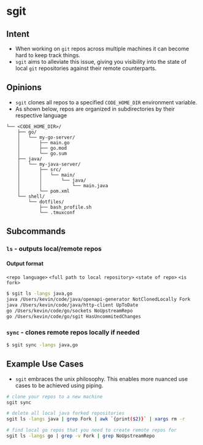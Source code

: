 # sgit 
## Intent
- When working on `git` repos across multiple machines it can become hard to keep track things.
- `sgit` aims to alleviate this issue, giving you visibility into the state of local `git` repositories against their remote counterparts.

## Opinions
- `sgit` clones all repos to a specified `CODE_HOME_DIR` environment variable.
- As shown below, repos are organized in subdirectories by their respective language 
```
└── <CODE_HOME_DIR>/
    ├── go/
    │   └── my-go-server/
    │       ├── main.go
    │       ├── go.mod
    │       └── go.sum
    ├── java/
    │   └── my-java-server/
    │       ├── src/
    │       │   └── main/
    │       │       └── java/
    │       │           └── main.java
    │       └── pom.xml
    └── shell/
        └── dotfiles/
            ├── bash_profile.sh
            └── .tmuxconf
```

## Subcommands
### `ls` - outputs local/remote repos
#### Output format
`<repo language>` `<full path to local repository>` `<state of repo>` `<is fork>`
```bash
$ sgit ls -langs java,go
java /Users/kevin/code/java/openapi-generator NotClonedLocally Fork
java /Users/kevin/code/java/http-client UpToDate
go /Users/kevin/code/go/sockets NoUpstreamRepo
go /Users/kevin/code/go/sgit HasUncommitedChanges
```
### `sync` - clones remote repos locally if needed
```bash
$ sgit sync -langs java,go
```

## Example Use Cases
- `sgit` embraces the unix philosophy. This enables more nuanced use cases to be achieved using piping.

```bash
# clone your repos to a new machine
sgit sync
```

```bash
# delete all local java forked repositories
sgit ls -langs java | grep Fork | awk `{print($2)}` | xargs rm -r
```

```bash
# find local go repos that you need to create remote repos for 
sgit ls -langs go | grep -v Fork | grep NoUpstreamRepo
```
